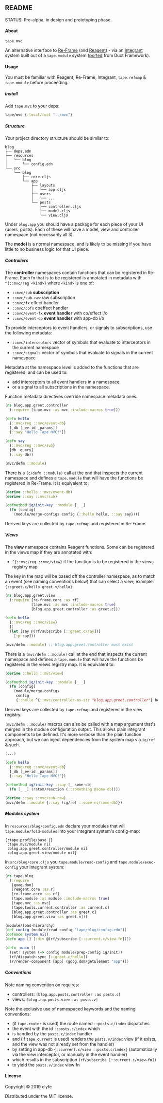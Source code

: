 ## README

STATUS: Pre-alpha, in design and prototyping phase.

#### About

`tape.mvc`

An alternative interface to [Re-Frame](https://github.com/day8/re-frame/) 
(and [Reagent](https://reagent-project.github.io/)) - via an
[Integrant](https://github.com/weavejester/integrant) system built out of a
`tape.module` system ([ported](https://github.com/duct-framework/core/) from
Duct Framework).

#### Usage

You must be familiar with Reagent, Re-Frame, Integrant, `tape.refmap` &
`tape.module` before proceeding.

##### Install

Add `tape.mvc` to your deps:

```clojure
tape/mvc {:local/root "../mvc"}
```

##### Structure

Your project directory structure should be similar to:

```
blog
├── deps.edn
├── resources
│   └── blog
│       └── config.edn
└── src
    └── blog
        ├── core.cljs
        └── app
            ├── layouts
            │   └── app.cljs
            ├── users
            │   └── ...
            └── posts
                ├── controller.cljs
                ├── model.cljs
                └── view.cljs
```

Under `blog.app` you should have a package for each piece of your UI (users, 
posts). Each of these will have a model, view and controller namespace (not 
necessarily all 3).

The **model** is a normal namespace, and is likely to be missing if you have
little to no business logic for that UI piece.

##### Controllers

The **controller** namespaces contain functions that can be registered in
Re-Frame. Each fn that is to be registered is annotated in metadata with
`^{::mvc/reg <kind>}` where `<kind>` is one of:
- `::mvc/sub` **subscription**
- `::mvc/sub-raw` raw subscription
- `::mvc/fx` effect handler
- `::mvc/cofx` coeffect handler
- `::mvc/event-fx` **event handler** with co/effect i/o
- `::mvc/event-db` **event handler** with app-db i/o

To provide interceptors to event handlers, or signals to subscriptions, use the
following metadata:
- `::mvc/interceptors` vector of symbols that evaluate to interceptors in the
  current namespace
- `::mvc/signals` vector of symbols that evaluate to signals in the current
  namespace

Metadata at the namespace level is added to the functions that are registered,
and can be used to:
- add interceptors to all event handlers in a namespace,
- or a signal to all subscriptions in the namespace.

Function metadata directives override namespace metadata ones.

```clojure
(ns blog.app.greet.controller
  (:require [tape.mvc :as mvc :include-macros true]))

(defn hello
  {::mvc/reg ::mvc/event-db}
  [_db [_ev-id _params]]
  {::say "Hello Tape MVC!"})

(defn say
  {::mvc/reg ::mvc/sub}
  [db _query]
  (::say db))

(mvc/defm ::module)
```

There is a `(c/defm ::module)` call at the end that inspects the current
namespace and defines a `tape.module` that will have the functions be registered
in Re-Frame. It is equivalent to:

```clojure
(derive ::hello ::mvc/event-db)
(derive ::say ::mvc/sub)

(defmethod ig/init-key ::module [_ _]
  (fn [config]
    (module/merge-configs config {::hello hello, ::say say})))
```

Derived keys are collected by `tape.refmap` and registered in Re-Frame.

##### Views

The **view** namespace contains Reagent functions. Some can be registered in
the views map if they are annotated with:

- `^{::mvc/reg ::mvc/view}` if the function is to be registered in the views
  registry map

The key in the map will be based off the controller namespace, as to match an
event (see naming conventions below) that can select a view; example:
`{::greet.c/hello greet.v/hello}`.

```clojure
(ns blog.app.greet.view
  (:require [re-frame.core :as rf]
            [tape.mvc :as mvc :include-macros true]
            [blog.app.greet.controller :as greet.c]))

(defn hello
  {::mvc/reg ::mvc/view}
  []
  (let [say @(rf/subscribe [::greet.c/say])]
    [:p say]))

(mvc/defm ::module) ;; blog.app.greet.controller must exist
```

There is a `(mvc/defm ::module)` call at the end that inspects the current
namespace and defines a `tape.module` that will have the functions be registered
in the views registry map. It is equivalent to:
                                                                          
```clojure
(derive ::hello ::mvc/view)

(defmethod ig/init-key ::module [_ _]
  (fn [config]
    (module/merge-configs
     config
     {::hello ^{::mvc/controller-ns-str "blog.app.greet.controller"} hello})))
```

Derived keys are collected by `tape.refmap` and registered in the view registry.

`(mvc/defm ::module)` macros can also be called with a map argument that's merged in
the module configuration output. This allows plain integrant components to be
defined. It's more verbose than the plain function approach, but we can inject
dependencies from the system map via `ig/ref` & such.

```clojure
(...)

(defn hello
  {::mvc/reg ::mvc/event-db}
  [_db [_ev-id _params]]
  {::say "Hello Tape MVC!"})

(defmethod ig/init-key ::say [_ some-db]
  (fn [_ _] (ratom/reaction (::something @some-db))))

(derive ::say ::mvc/sub-raw)
(mvc/defm ::module {::say (ig/ref ::some-ns/some-db)})
```

##### Modules system

In `resources/blog/config.edn` declare your modules that will
`tape.module/fold-modules` into your Integrant system's config-map:

```edn
{:tape.profile/base {}
 :tape.mvc/module nil
 :blog.app.greet.controller/module nil
 :blog.app.greet.view/module nil}
```

In `src/blog/core.cljs` you `tape.module/read-config` and
`tape.module/exec-config` your Integrant system:

```clojure
(ns tape.blog
  (:require
   [goog.dom]
   [reagent.core :as r]
   [re-frame.core :as rf]
   [tape.module :as module :include-macros true]
   [tape.mvc :as mvc]
   [tape.tools.current.controller :as current.c]
   [blog.app.greet.controller :as greet.c]
   [blog.app.greet.view :as greet.v]))

(module/load-hierarchy)
(def config (module/read-config "tape/blog/config.edn"))
(defonce system nil)
(defn app [] [:div @(rf/subscribe [::current.c/view-fn])])

(defn -main []
  (set! system (-> config module/prep-config ig/init))
  (rf/dispatch-sync [::greet.c/hello])
  (r/render-component [app] (goog.dom/getElement "app")))
```

##### Conventions

Note naming convention on requires:

- controllers: `[blog.app.posts.controller :as posts.c]`
- views: `[blog.app.posts.view :as posts.v]`

Note the exclusive use of namespaced keywords and the naming conventions:

- (if `tape.router` is used) the route named `::posts.c/index`
  dispatches
- the event with the id `::posts.c/index` which
- is handled by the `posts.c/index` handler
- and (if `tape.current` is used) renders the `posts.v/index` view
  (if it exists, and the view was not already set from the handler)
- by setting in app-db `{::current.c/view ::posts.c/index}`
  (automatically via the view interceptor, or manually in the event handler)
- which results in the subscription `(rf/subscribe [::current.c/view-fn])`
- to yield the `posts.v/index` view fn

#### License

Copyright © 2019 clyfe

Distributed under the MIT license.
